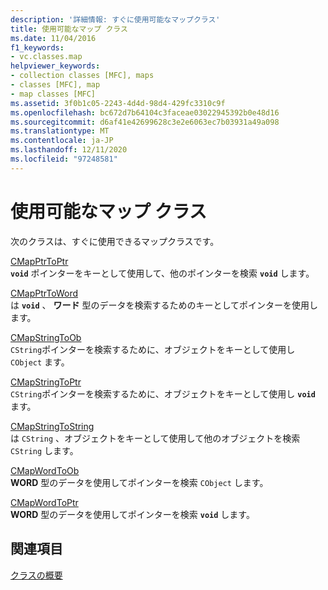 ```yaml
---
description: '詳細情報: すぐに使用可能なマップクラス'
title: 使用可能なマップ クラス
ms.date: 11/04/2016
f1_keywords:
- vc.classes.map
helpviewer_keywords:
- collection classes [MFC], maps
- classes [MFC], map
- map classes [MFC]
ms.assetid: 3f0b1c05-2243-4d4d-98d4-429fc3310c9f
ms.openlocfilehash: bc672d7b64104c3faceae03022945392b0e48d16
ms.sourcegitcommit: d6af41e42699628c3e2e6063ec7b03931a49a098
ms.translationtype: MT
ms.contentlocale: ja-JP
ms.lasthandoff: 12/11/2020
ms.locfileid: "97248581"
---
```

# <a name="ready-to-use-map-classes"></a>使用可能なマップ クラス

次のクラスは、すぐに使用できるマップクラスです。

[CMapPtrToPtr](../mfc/reference/cmapptrtoptr-class.md)<br/>
**`void`** ポインターをキーとして使用して、他のポインターを検索 **`void`** します。

[CMapPtrToWord](../mfc/reference/cmapptrtoword-class.md)<br/>
は **`void`** 、 **ワード** 型のデータを検索するためのキーとしてポインターを使用します。

[CMapStringToOb](../mfc/reference/cmapstringtoob-class.md)<br/>
`CString`ポインターを検索するために、オブジェクトをキーとして使用し `CObject` ます。

[CMapStringToPtr](../mfc/reference/cmapstringtoptr-class.md)<br/>
`CString`ポインターを検索するために、オブジェクトをキーとして使用し **`void`** ます。

[CMapStringToString](../mfc/reference/cmapstringtostring-class.md)<br/>
は `CString` 、オブジェクトをキーとして使用して他のオブジェクトを検索 `CString` します。

[CMapWordToOb](../mfc/reference/cmapwordtoob-class.md)<br/>
**WORD** 型のデータを使用してポインターを検索 `CObject` します。

[CMapWordToPtr](../mfc/reference/cmapwordtoptr-class.md)<br/>
**WORD** 型のデータを使用してポインターを検索 **`void`** します。

## <a name="see-also"></a>関連項目

[クラスの概要](../mfc/class-library-overview.md)
